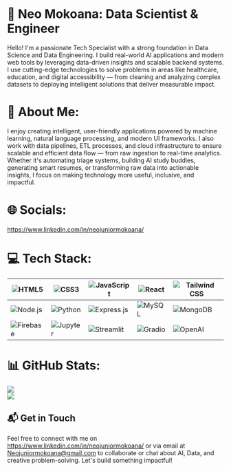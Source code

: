 # 🌟 Neo Mokoana: Data Scientist & Engineer                  

Hello! I'm a passionate Tech Specialist with a strong foundation in Data Science and Data Engineering. I build real-world AI applications and modern web tools by leveraging data-driven insights and scalable backend systems. I use cutting-edge technologies to solve problems in areas like healthcare, education, and digital accessibility — from cleaning and analyzing complex datasets to deploying intelligent solutions that deliver measurable impact.

# 💫 About Me:

I enjoy creating intelligent, user-friendly applications powered by machine learning, natural language processing, and modern UI frameworks. I also work with data pipelines, ETL processes, and cloud infrastructure to ensure scalable and efficient data flow — from raw ingestion to real-time analytics. Whether it's automating triage systems, building AI study buddies, generating smart resumes, or transforming raw data into actionable insights, I focus on making technology more useful, inclusive, and impactful.

# 🌐 Socials:

https://www.linkedin.com/in/neojuniormokoana/
# 💻 Tech Stack:

| ![HTML5](https://img.shields.io/badge/-HTML5-E34F26?style=flat-square&logo=html5&logoColor=white) | ![CSS3](https://img.shields.io/badge/-CSS3-1572B6?style=flat-square&logo=css3) | ![JavaScript](https://img.shields.io/badge/-JavaScript-F7DF1E?style=flat-square&logo=javascript&logoColor=black) | ![React](https://img.shields.io/badge/-React-61DAFB?style=flat-square&logo=react) | ![Tailwind CSS](https://img.shields.io/badge/-TailwindCSS-38B2AC?style=flat-square&logo=tailwind-css&logoColor=white) |
| --- | --- | --- | --- | --- |
| ![Node.js](https://img.shields.io/badge/-Node.js-339933?style=flat-square&logo=node.js&logoColor=white) | ![Python](https://img.shields.io/badge/-Python-3776AB?style=flat-square&logo=python&logoColor=white) | ![Express.js](https://img.shields.io/badge/-Express.js-000000?style=flat-square&logo=express&logoColor=white) | ![MySQL](https://img.shields.io/badge/-MySQL-4479A1?style=flat-square&logo=mysql&logoColor=white) | ![MongoDB](https://img.shields.io/badge/-MongoDB-47A248?style=flat-square&logo=mongodb&logoColor=white) |
| ![Firebase](https://img.shields.io/badge/-Firebase-FFCA28?style=flat-square&logo=firebase&logoColor=black) | ![Jupyter](https://img.shields.io/badge/-Jupyter-F37626?style=flat-square&logo=jupyter&logoColor=white) | ![Streamlit](https://img.shields.io/badge/-Streamlit-FF4B4B?style=flat-square&logo=streamlit&logoColor=white) | ![Gradio](https://img.shields.io/badge/-Gradio-3C465C?style=flat-square&logo=gradio&logoColor=white) | ![OpenAI](https://img.shields.io/badge/-OpenAI-412991?style=flat-square&logo=openai&logoColor=white) |

# 📊 GitHub Stats:

![](https://github-readme-streak-stats.herokuapp.com/?user=fire4s&theme=dark&hide_border=false) <br/>
![](https://github-readme-stats.vercel.app/api/top-langs/?username=fire4s&theme=dark&hide_border=false&include_all_commits=true&count_private=true&layout=compact)

## 📬 Get in Touch

Feel free to connect with me on https://www.linkedin.com/in/neojuniormokoana/ or via email at Neojuniormokoana@gmail.com to collaborate or chat about AI, Data, and creative problem-solving. Let's build something impactful!
